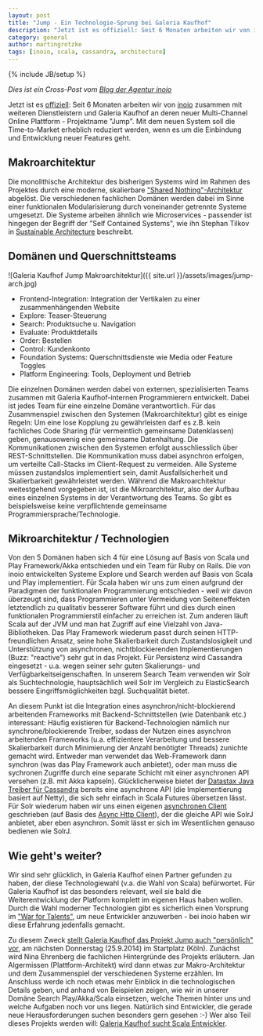 ```yaml
---
layout: post
title: "Jump - Ein Technologie-Sprung bei Galeria Kaufhof"
description: "Jetzt ist es offiziell: Seit 6 Monaten arbeiten wir von inoio zusammen mit weiteren Dienstleistern und Galeria Kaufhof an deren neuer Multi-Channel Online Plattform - Projektname “Jump”. Mit dem neuen System soll die Time-to-Market erheblich reduziert werden, wenn es um die Einbindung und Entwicklung neuer Features geht."
category: general
author: martingrotzke
tags: [inoio, scala, cassandra, architecture]
---
```

{% include JB/setup %}

*Dies ist ein Cross-Post vom
[Blog der Agentur inoio](http://www.inoio.de/blog/2014/09/20/technologie-sprung-bei-galeria-kaufhof/)*

Jetzt ist es
[offiziell](http://www.galeria-kaufhof.de/ueber-uns/presse/pressemitteilungen/pressemitteilung-140904.html):
Seit 6 Monaten arbeiten wir von [inoio](http://www.inoio.de/) zusammen mit weiteren Dienstleistern und Galeria Kaufhof
an deren neuer Multi-Channel Online Plattform - Projektname "Jump". Mit dem neuen System soll die Time-to-Market
erheblich reduziert werden, wenn es um die Einbindung und Entwicklung neuer Features geht.


## Makroarchitektur

Die monolithische Architektur des bisherigen Systems wird im Rahmen des Projektes durch eine moderne, skalierbare
["Shared Nothing"-Architektur](http://en.wikipedia.org/wiki/Shared_nothing_architecture) abgelöst. Die verschiedenen
fachlichen Domänen werden dabei im Sinne einer funktionalen Modularisierung durch voneinander getrennte Systeme
umgesetzt. Die Systeme arbeiten ähnlich wie Microservices - passender ist hingegen der Begriff der "Self Contained
Systems", wie ihn Stephan Tilkov in [Sustainable Architecture](https://speakerdeck.com/stilkov/sustainable-architecture)
beschreibt.


## Domänen und Querschnittsteams

![Galeria Kaufhof Jump Makroarchitektur]({{ site.url }}/assets/images/jump-arch.jpg)

* Frontend-Integration: Integration der Vertikalen zu einer zusammenhängenden Website
* Explore: Teaser-Steuerung
* Search: Produktsuche u. Navigation
* Evaluate: Produktdetails
* Order: Bestellen
* Control: Kundenkonto
* Foundation Systems: Querschnittsdienste wie Media oder Feature Toggles
* Platform Engineering: Tools, Deployment und Betrieb

Die einzelnen Domänen werden dabei von externen, spezialisierten Teams zusammen mit Galeria Kaufhof-internen
Programmierern entwickelt. Dabei ist jedes Team für eine einzelne Domäne verantwortlich. Für das Zusammenspiel zwischen
den Systemen (Makroarchitektur) gibt es einige Regeln: Um eine lose Kopplung zu gewährleisten darf es z.B. kein
fachliches Code Sharing (für vermeintlich gemeinsame Datenklassen) geben, genausowenig eine gemeinsame Datenhaltung.
Die Kommunikationen zwischen den Systemen erfolgt ausschliesslich über REST-Schnittstellen. Die Kommunikation muss dabei
asynchron erfolgen, um verteilte Call-Stacks im Client-Request zu vermeiden. Alle Systeme müssen zustandslos
implementiert sein, damit Ausfallsicherheit und Skalierbarkeit gewährleistet werden. Während die Makroarchitektur
weitestgehend vorgegeben ist, ist die Mikroarchitektur, also der Aufbau eines einzelnen Systems in der Verantwortung des
Teams. So gibt es beispielsweise keine verpflichtende gemeinsame Programmiersprache/Technologie.


## Mikroarchitektur / Technologien

Von den 5 Domänen haben sich 4 für eine Lösung auf Basis von Scala und Play Framework/Akka entschieden und ein Team für
Ruby on Rails. Die von inoio entwickelten Systeme Explore und Search werden auf Basis von Scala und Play implementiert.
Für Scala haben wir uns zum einen aufgrund der Paradigmen der funktionalen Programmierung entschieden -
weil wir davon überzeugt sind, dass Programmieren unter Vermeidung von Seiteneffekten letztendlich zu qualitativ
besserer Software führt und dies durch einen funktionalen Programmierstil einfacher zu erreichen ist. Zum anderen läuft
Scala auf der JVM und man hat Zugriff auf eine Vielzahl von Java-Bibliotheken. Das Play Framework wiederum passt durch
seinen HTTP-freundlichen Ansatz, seine hohe Skalierbarkeit durch Zustandslosigkeit und Unterstützung von asynchronen,
nichtblockierenden Implementierungen (Buzz: "reactive") sehr gut in das Projekt. Für Persistenz wird Cassandra
eingesetzt - u.a. wegen seiner sehr guten Skalierungs- und Verfügbarkeitseigenschaften. In unserem Search Team verwenden
wir Solr als Suchtechnologie, hauptsächlich weil Solr im Vergleich zu ElasticSearch bessere Eingriffsmöglichkeiten bzgl.
Suchqualität bietet.

An diesem Punkt ist die Integration eines asynchron/nicht-blockierend arbeitenden Frameworks mit Backend-Schnittstellen
(wie Datenbank etc.) interessant: Häufig existieren für Backend-Technologien nämlich nur synchrone/blockierende Treiber,
sodass der Nutzen eines asynchron arbeitenden Frameworks (u.a. effizientere Verarbeitung und bessere Skalierbarkeit
durch Minimierung der Anzahl benötigter Threads) zunichte gemacht wird. Entweder man verwendet das Web-Framework dann
synchron (was das Play Framework auch anbietet), oder man muss die sychronen Zugriffe durch eine separate Schicht mit
einer asynchronen API versehen (z.B. mit Akka kapseln). Glücklicherweise bietet der
[Datastax Java Treiber für Cassandra](https://github.com/datastax/java-driver) bereits eine asynchrone API (die
Implementierung basiert auf Netty), die sich sehr einfach in Scala Futures übersetzen lässt. Für Solr wiederum haben wir
uns einen eigenen [asynchronen Client](https://github.com/inoio/solrs) geschrieben (auf Basis des
[Async Http Client](https://github.com/AsyncHttpClient/async-http-client)), der die gleiche API wie SolrJ anbietet, aber
eben asynchron. Somit lässt er sich im Wesentlichen genauso bedienen wie SolrJ.


## Wie geht's weiter?

Wir sind sehr glücklich, in Galeria Kaufhof einen Partner gefunden zu haben, der diese Technologiewahl (v.a. die Wahl
von Scala) befürwortet. Für Galeria Kaufhof ist das besonders relevant, weil sie bald die Weiterentwicklung der Platform
komplett im eigenen Haus haben wollen. Durch die Wahl moderner Technologien gibt es sicherlich einen Vorsprung im ["War
for Talents"](http://en.wikipedia.org/wiki/The_war_for_talent), um neue Entwickler anzuwerben - bei inoio haben wir
diese Erfahrung jedenfalls gemacht.

Zu diesem Zweck
[stellt Galeria Kaufhof das Projekt Jump auch "persönlich" vor](http://www.startplatz.de/event/galeria-sucht-hacker/),
am nächsten Donnerstag (25.9.2014) im Startplatz (Köln). Zunächst wird Nina Ehrenberg die fachlichen Hintergründe des
Projekts erläutern. Jan Algermissen (Plattform-Architekt) wird dann etwas zur Makro-Architektur und dem Zusammenspiel
der verschiedenen Systeme erzählen.
Im Anschluss werde ich noch etwas mehr Einblick in die technologischen Details geben, und anhand von Beispielen zeigen,
wie wir in unserer Domäne Search Play/Akka/Scala einsetzen, welche Themen hinter uns und welche Aufgaben noch vor uns
liegen. Natürlich sind Entwickler, die gerade neue Herausforderungen suchen besonders gern gesehen :-) Wer also Teil
dieses Projekts werden will: [Galeria Kaufhof sucht Scala Entwickler](http://www.wir-lieben-ecommerce.de/).
